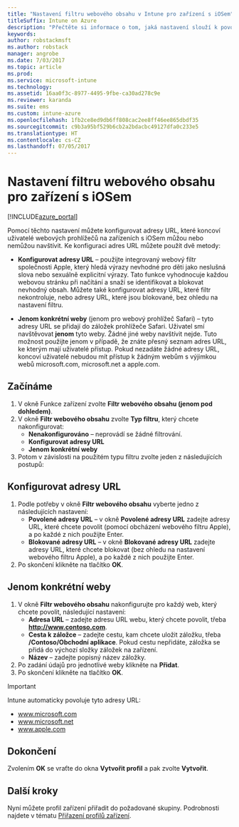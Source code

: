 ```yaml
---
title: "Nastavení filtru webového obsahu v Intune pro zařízení s iOSem"
titleSuffix: Intune on Azure
description: "Přečtěte si informace o tom, jaká nastavení slouží k povolení a blokování přístupu k webovým stránkám ze zařízení s iOSem."
keywords: 
author: robstackmsft
ms.author: robstack
manager: angrobe
ms.date: 7/03/2017
ms.topic: article
ms.prod: 
ms.service: microsoft-intune
ms.technology: 
ms.assetid: 16aa0f3c-8977-4495-9fbe-ca30ad278c9e
ms.reviewer: karanda
ms.suite: ems
ms.custom: intune-azure
ms.openlocfilehash: 1fb2ce8ed9db6ff808cac2ee8ff46ee865dbdf35
ms.sourcegitcommit: c9b3a95bf529b6cb2a2bdacbc49127dfa0c233e5
ms.translationtype: HT
ms.contentlocale: cs-CZ
ms.lasthandoff: 07/05/2017
---
```

# <a name="web-content-filter-settings-for-ios-devices"></a>Nastavení filtru webového obsahu pro zařízení s iOSem

[!INCLUDE[azure_portal](./includes/azure_portal.md)]

Pomocí těchto nastavení můžete konfigurovat adresy URL, které koncoví uživatelé webových prohlížečů na zařízeních s iOSem můžou nebo nemůžou navštívit. Ke konfiguraci adres URL můžete použít dvě metody:

- **Konfigurovat adresy URL** – použijte integrovaný webový filtr společnosti Apple, který hledá výrazy nevhodné pro děti jako neslušná slova nebo sexuálně explicitní výrazy. Tato funkce vyhodnocuje každou webovou stránku při načítání a snaží se identifikovat a blokovat nevhodný obsah. Můžete také konfigurovat adresy URL, které filtr nekontroluje, nebo adresy URL, které jsou blokované, bez ohledu na nastavení filtru.

- **Jenom konkrétní weby** (jenom pro webový prohlížeč Safari) – tyto adresy URL se přidají do záložek prohlížeče Safari. Uživatel smí navštěvovat **jenom** tyto weby. Žádné jiné weby navštívit nejde. Tuto možnost použijte jenom v případě, že znáte přesný seznam adres URL, ke kterým mají uživatelé přístup.
Pokud nezadáte žádné adresy URL, koncoví uživatelé nebudou mít přístup k žádným webům s výjimkou webů microsoft.com, microsoft.net a apple.com.



## <a name="get-started"></a>Začínáme

1. V okně Funkce zařízení zvolte **Filtr webového obsahu (jenom pod dohledem)**.
2. V okně **Filtr webového obsahu** zvolte **Typ filtru**, který chcete nakonfigurovat:
    - **Nenakonfigurováno** – neprovádí se žádné filtrování.
    - **Konfigurovat adresy URL**
    - **Jenom konkrétní weby**
3. Potom v závislosti na použitém typu filtru zvolte jeden z následujících postupů:


## <a name="configure-urls"></a>Konfigurovat adresy URL

1. Podle potřeby v okně **Filtr webového obsahu** vyberte jedno z následujících nastavení:
    - **Povolené adresy URL** – v okně **Povolené adresy URL** zadejte adresy URL, které chcete povolit (pomocí obcházení webového filtru Apple), a po každé z nich použijte Enter.
    - **Blokované adresy URL** – v okně **Blokované adresy URL** zadejte adresy URL, které chcete blokovat (bez ohledu na nastavení webového filtru Apple), a po každé z nich použijte Enter.
2. Po skončení klikněte na tlačítko **OK**.


## <a name="specific-websites-only"></a>Jenom konkrétní weby

1. V okně **Filtr webového obsahu** nakonfigurujte pro každý web, který chcete povolit, následující nastavení:
    - **Adresa URL** – zadejte adresu URL webu, který chcete povolit, třeba **http://www.contoso.com**.
    - **Cesta k záložce** – zadejte cestu, kam chcete uložit záložku, třeba **/Contoso/Obchodní aplikace**. Pokud cestu nepřidáte, záložka se přidá do výchozí složky záložek na zařízení.
    - **Název** – zadejte popisný název záložky.
2. Po zadání údajů pro jednotlivé weby klikněte na **Přidat**.
3. Po skončení klikněte na tlačítko **OK**.

>[!IMPORTANT] 
> Intune automaticky povoluje tyto adresy URL:
> - www.microsoft.com
> - www.microsoft.net
> - www.apple.com

## <a name="finish-up"></a>Dokončení

Zvolením **OK** se vraťte do okna **Vytvořit profil** a pak zvolte **Vytvořit**.

## <a name="next-steps"></a>Další kroky

Nyní můžete profil zařízení přiřadit do požadované skupiny. Podrobnosti najdete v tématu [Přiřazení profilů zařízení](device-profile-assign.md).
